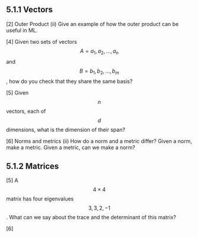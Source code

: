 ## 5.1.1 Vectors

[2] Outer Product
(ii) Give an example of how the outer product can be useful in ML.

[4] Given two sets of vectors $$A=a_1, a_2, ..., a_n$$ and $$B=b_1, b_2, ..., b_m$$, how do you check that they share the same basis?

[5] Given $$n$$ vectors, each of $$d$$ dimensions, what is the dimension of their span?

[6] Norms and metrics
(ii) How do a norm and a metric differ? Given a norm, make a metric. Given a metric, can we make a norm?

## 5.1.2 Matrices
[5] A $$4\times4$$  matrix has four eigenvalues $$3,3,2,−1$$. What can we say about the trace and the determinant of this matrix?

[6] 
